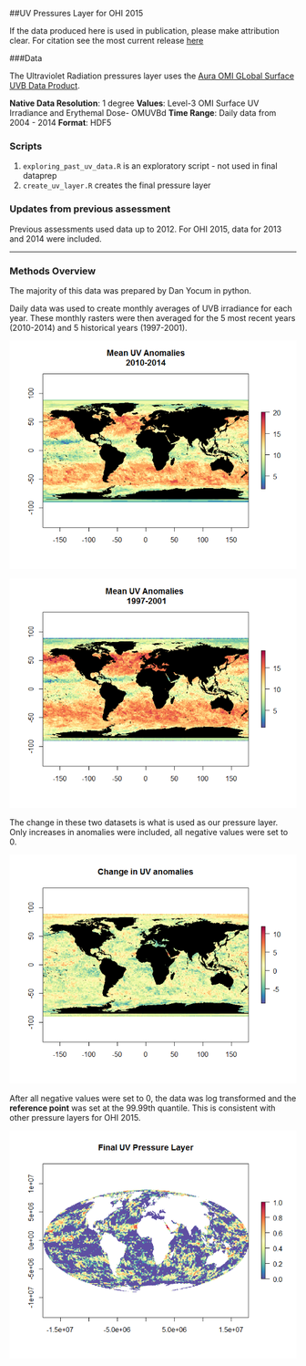 ##UV Pressures Layer for OHI 2015

If the data produced here is used in publication, please make attribution clear. For citation see the most current release [here](https://github.com/OHI-Science/ohiprep/releases)

###Data

The Ultraviolet Radiation pressures layer uses the [Aura OMI GLobal Surface UVB Data Product](http://disc.sci.gsfc.nasa.gov/Aura/data-holdings/OMI/omuvbd_v003.shtml).

**Native Data Resolution**: 1 degree
**Values**: Level-3 OMI Surface UV Irradiance and Erythemal Dose- OMUVBd 
**Time Range**: Daily data from 2004 - 2014
**Format**: HDF5

### Scripts

1. `exploring_past_uv_data.R` is an exploratory script - not used in final dataprep
2. `create_uv_layer.R` creates the final pressure layer

### Updates from previous assessment

Previous assessments used data up to 2012. For OHI 2015, data for 2013 and 2014 were included.


***

### Methods Overview
The majority of this data was prepared by Dan Yocum in python.

Daily data was used to create monthly averages of UVB irradiance for each year. These monthly rasters were then averaged for the 5 most recent years (2010-2014) and 5 historical years (1997-2001). 


![](./images/mean_anom_2010_2014.png)

![](./images/mean_anom_97-01.png)

The change in these two datasets is what is used as our pressure layer. Only increases in anomalies were included, all negative values were set to 0.

![](./images/change_with_negatives.png)

After all negative values were set to 0, the data was log transformed and the **reference point** was set at the 99.99th quantile. This is consistent with other pressure layers for OHI 2015. 

![](./images/final.png)
